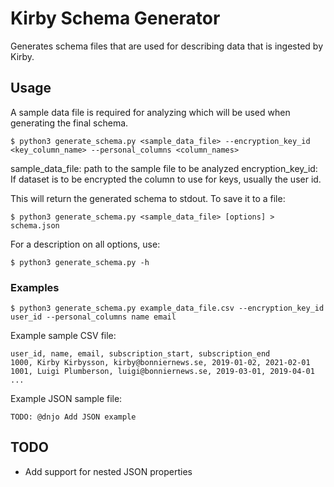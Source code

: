 # Kirby Schema Generator
Generates schema files that are used for describing data that is ingested by Kirby.

## Usage
A sample data file is required for analyzing which will be used when generating the final schema.
```
$ python3 generate_schema.py <sample_data_file> --encryption_key_id <key_column_name> --personal_columns <column_names> 
```
sample_data_file: path to the sample file to be analyzed
encryption_key_id: If dataset is to be encrypted the column to use for keys, usually the user id.

This will return the generated schema to stdout. To save it to a file:
```
$ python3 generate_schema.py <sample_data_file> [options] > schema.json
```


For a description on all options, use:
```
$ python3 generate_schema.py -h   
```

### Examples

```
$ python3 generate_schema.py example_data_file.csv --encryption_key_id user_id --personal_columns name email
```


Example sample CSV file:
```
user_id, name, email, subscription_start, subscription_end
1000, Kirby Kirbysson, kirby@bonniernews.se, 2019-01-02, 2021-02-01
1001, Luigi Plumberson, luigi@bonniernews.se, 2019-03-01, 2019-04-01
...
```

Example JSON sample file:
```
TODO: @dnjo Add JSON example
```

## TODO
* Add support for nested JSON properties


